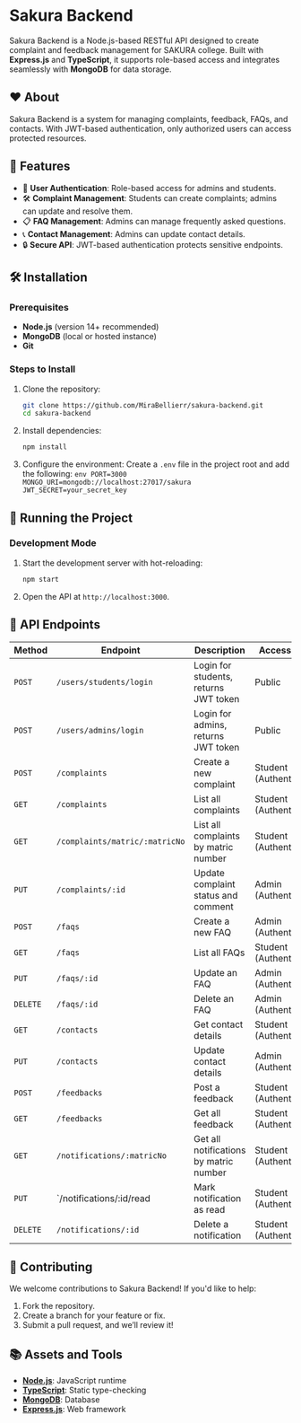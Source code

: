# Sakura Backend

Sakura Backend is a Node.js-based RESTful API designed to create complaint and feedback management for SAKURA college. Built with **Express.js** and **TypeScript**, it supports role-based access and integrates seamlessly with **MongoDB** for data storage.

## ❤️ About

Sakura Backend is a system for managing complaints, feedback, FAQs, and contacts. With JWT-based authentication, only authorized users can access protected resources.

## 🧡 Features

- 🌟 **User Authentication**: Role-based access for admins and students.
- 🛠 **Complaint Management**: Students can create complaints; admins can update and resolve them.
- 📋 **FAQ Management**: Admins can manage frequently asked questions.
- 📞 **Contact Management**: Admins can update contact details.
- 🔒 **Secure API**: JWT-based authentication protects sensitive endpoints.

## 🛠 Installation

### Prerequisites

- **Node.js** (version 14+ recommended)
- **MongoDB** (local or hosted instance)
- **Git**

### Steps to Install

1. Clone the repository:

   ```bash
   git clone https://github.com/MiraBellierr/sakura-backend.git
   cd sakura-backend
   ```

2. Install dependencies:

   ```bash
   npm install
   ```

3. Configure the environment:
   Create a `.env` file in the project root and add the following:
   `env
PORT=3000
MONGO_URI=mongodb://localhost:27017/sakura
JWT_SECRET=your_secret_key
`

## 🚀 Running the Project

### Development Mode

1. Start the development server with hot-reloading:
   ```bash
   npm start
   ```
2. Open the API at `http://localhost:3000`.

## 🧡 API Endpoints

| **Method** | **Endpoint**                   | **Description**                        | **Access Level**        |
| ---------- | ------------------------------ | -------------------------------------- | ----------------------- |
| `POST`     | `/users/students/login`        | Login for students, returns JWT token  | Public                  |
| `POST`     | `/users/admins/login`          | Login for admins, returns JWT token    | Public                  |
| `POST`     | `/complaints`                  | Create a new complaint                 | Student (Authenticated) |
| `GET`      | `/complaints`                  | List all complaints                    | Student (Authenticated) |
| `GET`      | `/complaints/matric/:matricNo` | List all complaints by matric number   | Student (Authenticated) |
| `PUT`      | `/complaints/:id`              | Update complaint status and comment    | Admin (Authenticated)   |
| `POST`     | `/faqs`                        | Create a new FAQ                       | Admin (Authenticated)   |
| `GET`      | `/faqs`                        | List all FAQs                          | Student (Authenticated) |
| `PUT`      | `/faqs/:id`                    | Update an FAQ                          | Admin (Authenticated)   |
| `DELETE`   | `/faqs/:id`                    | Delete an FAQ                          | Admin (Authenticated)   |
| `GET`      | `/contacts`                    | Get contact details                    | Student (Authenticated) |
| `PUT`      | `/contacts`                    | Update contact details                 | Admin (Authenticated)   |
| `POST`     | `/feedbacks`                   | Post a feedback                        | Student (Authenticated) |
| `GET`      | `/feedbacks`                   | Get all feedback                       | Student (Authenticated) |
| `GET`      | `/notifications/:matricNo`     | Get all notifications by matric number | Student (Authenticated) |
| `PUT`      | `/notifications/:id/read       | Mark notification as read              | Student (Authenticated) |
| `DELETE`   | `/notifications/:id`           | Delete a notification                  | Student (Authenticated) |

## 💛 Contributing

We welcome contributions to Sakura Backend! If you'd like to help:

1. Fork the repository.
2. Create a branch for your feature or fix.
3. Submit a pull request, and we’ll review it!

## 📚 Assets and Tools

- **[Node.js](https://nodejs.org/)**: JavaScript runtime
- **[TypeScript](https://www.typescriptlang.org/)**: Static type-checking
- **[MongoDB](https://www.mongodb.com/)**: Database
- **[Express.js](https://expressjs.com/)**: Web framework
